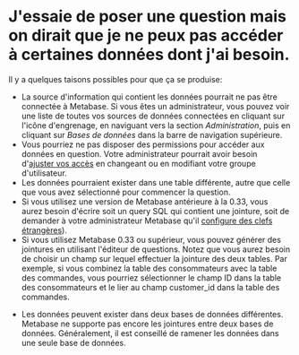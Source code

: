 # J'essaie de poser une question mais on dirait que je ne peux pas accéder à certaines données dont j'ai besoin.

Il y a quelques taisons possibles pour que ça se produise:

- La source d'information qui contient les données pourrait ne pas être connectée à Metabase. Si vous êtes un administrateur, vous pouvez voir une liste de toutes vos sources de données connectées en cliquant sur l'icône d'engrenage, en naviguant vers la section _Administration_, puis en cliquant sur _Bases de données_ dans la barre de navigation supérieure.
- Vous pourriez ne pas disposer des permissions pour accéder aux données en question. Votre administrateur pourrait avoir besoin d'[ajuster vos accès](../../administration-guide/05-setting-permissions.md) en changeant ou en modifiant votre groupe d'utilisateur.
- Les données pourraient exister dans une table différente, autre que celle que vous avez sélectionné pour commencer la question.
 - Si vous utilisez une version de Metabase antérieure à la 0.33, vous aurez besoin d'écrire soit un query SQL qui contient une jointure, soit de demander à votre administrateur Metabase qu'il [configure des clefs étrangères](../../administration-guide/03-metadata-editing.md)). 
 - Si vous utilisez Metabase 0.33 ou supérieur, vous pouvez générer des jointures en utilisant l'éditeur de questions. Notez que vous aurez besoin de choisir un champ sur lequel effectuer la jointure des deux tables. Par exemple, si vous combinez la table des consommateurs avec la table des commandes, vous pourriez sélectionner le champ ID dans la table des consommateurs et le lier au champ customer\_id dans la table des commandes.
 
* Les données peuvent exister dans deux bases de données différentes. Metabase ne supporte pas encore les jointures entre deux bases de données. Généralement, il est conseillé de ramener les données dans une seule base de données.

